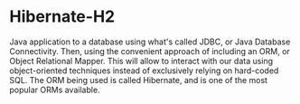 # Hibernate-H2
Java application to a database using what's called JDBC, or Java Database Connectivity. Then, using the convenient approach of including an ORM, or Object Relational Mapper. This will allow to interact with our data using object-oriented techniques instead of exclusively relying on hard-coded SQL. The ORM being used is called Hibernate, and is one of the most popular ORMs available.
